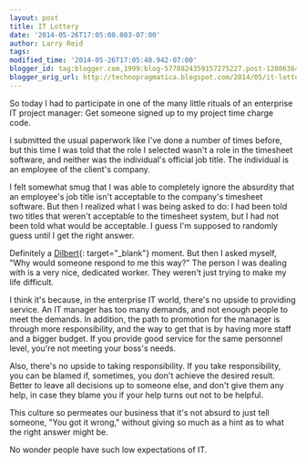 ```yaml
---
layout: post
title: IT Lottery
date: '2014-05-26T17:05:00.003-07:00'
author: Larry Reid
tags: 
modified_time: '2014-05-26T17:05:48.942-07:00'
blogger_id: tag:blogger.com,1999:blog-5778824359157275227.post-1280636434466870345
blogger_orig_url: http://technopragmatica.blogspot.com/2014/05/it-lottery.html
---
```


So today I had to participate in one of the many little rituals of an
enterprise IT project manager: Get someone signed up to my project time
charge code.  
  
I submitted the usual paperwork like I've done a number of times before,
but this time I was told that the role I selected wasn't a role in the
timesheet software, and neither was the individual's official job title.
The individual is an employee of the client's company.  
  
I felt somewhat smug that I was able to completely ignore the absurdity
that an employee's job title isn't acceptable to the company's timesheet
software. But then I realized what I was being asked to do: I had been
told two titles that weren't acceptable to the timesheet system, but I
had not been told what would be acceptable. I guess I'm supposed to
randomly guess until I get the right answer.  
  
Definitely a [Dilbert][1]{: target="_blank"} moment. But then I asked
myself, "Why would someone respond to me this way?" The person I was
dealing with is a very nice, dedicated worker. They weren't just trying
to make my life difficult.   
  
I think it's because, in the enterprise IT world, there's no upside to
providing service. An IT manager has too many demands, and not enough
people to meet the demands. In addition, the path to promotion for the
manager is through more responsibility, and the way to get that is by
having more staff and a bigger budget. If you provide good service for
the same personnel level, you're not meeting your boss's needs.  
  
Also, there's no upside to taking responsibility. If you take
responsibility, you can be blamed if, sometimes, you don't achieve the
desired result. Better to leave all decisions up to someone else, and
don't give them any help, in case they blame you if your help turns out
not to be helpful.   
  
This culture so permeates our business that it's not absurd to just tell
someone, "You got it wrong," without giving so much as a hint as to what
the right answer might be.  
  
No wonder people have such low expectations of IT.



[1]: http://dilbert.com/
